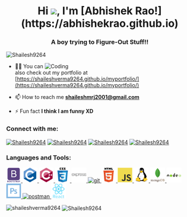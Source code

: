 

<h1 align="center">Hi <img src="https://raw.githubusercontent.com/MartinHeinz/MartinHeinz/master/wave.gif" width="30px">, I'm [Abhishek Rao!](https://abhishekrao.github.io)</h1> 
<h3 align="center">A boy trying to Figure-Out Stuff!!</h3>

<p align="left"> <img src="https://komarev.com/ghpvc/?username=Shailesh9264&label=Profile%20views&color=129e00&style=plastic" alt="Shailesh9264" /> </p>
<img align="right" alt="Coding" width="400" src="https://image.freepik.com/free-vector/graphic-design-creative-process_23-2148122803.jpg">

- 👨‍💻 You can also check out my portfolio at [https://shaileshverma9264.github.io/myportfolio/](https://shaileshverma9264.github.io/myportfolio/)

- 📫 How to reach me **shaileshmrj2001@gmail.com**

- ⚡ Fun fact **I think I am funny XD**

<h3 align="left">Connect with me:</h3>
<p align="left">
 <a href="https://twitter.com/SHAILES27154829" target="blank"><img align="center" src="https://cdn.jsdelivr.net/npm/simple-icons@3.0.1/icons/twitter.svg" alt="Shailesh9264" height="30" width="40" /></a> 
<a href="https://www.linkedin.com/in/shailesh-verma-136875195/" target="blank"><img align="center" src="https://cdn.jsdelivr.net/npm/simple-icons@3.0.1/icons/linkedin.svg" alt="Shailesh9264" height="30" width="40" /></a>
<a href="https://www.instagram.com/shaileshverma43/" target="blank"><img align="center" src="https://cdn.jsdelivr.net/npm/simple-icons@3.0.1/icons/instagram.svg" alt="Shailesh9264" height="30" width="40" /></a>
  <a href="https://www.facebook.com/ashish.9264" target="blank"><img align="center" src="https://cdn.jsdelivr.net/npm/simple-icons@3.0.1/icons/facebook.svg" alt="Shailesh9264" height="30" width="40" /></a>


</p>

<h3 align="left">Languages and Tools:</h3>
<p background-color="black" align="left"> <a href="https://getbootstrap.com" target="_blank"> <img src="https://raw.githubusercontent.com/devicons/devicon/master/icons/bootstrap/bootstrap-plain-wordmark.svg" alt="bootstrap" width="40" height="40"/> </a> <a href="https://www.cprogramming.com/" target="_blank"> <img src="https://raw.githubusercontent.com/devicons/devicon/master/icons/c/c-original.svg" alt="c" width="40" height="40"/> </a> <a href="https://www.w3schools.com/cpp/" target="_blank"> <img src="https://raw.githubusercontent.com/devicons/devicon/master/icons/cplusplus/cplusplus-original.svg" alt="cplusplus" width="40" height="40"/> </a> <a href="https://www.w3schools.com/css/" target="_blank"> <img src="https://raw.githubusercontent.com/devicons/devicon/master/icons/css3/css3-original-wordmark.svg" alt="css3" width="40" height="40"/> </a> <a href="https://expressjs.com" target="_blank"> <img src="https://raw.githubusercontent.com/devicons/devicon/master/icons/express/express-original-wordmark.svg" alt="express" width="40" height="40"/> </a> <a href="https://git-scm.com/" target="_blank"> <img src="https://www.vectorlogo.zone/logos/git-scm/git-scm-icon.svg" alt="git" width="40" height="40"/> </a> <a href="https://www.w3.org/html/" target="_blank"> <img src="https://raw.githubusercontent.com/devicons/devicon/master/icons/html5/html5-original-wordmark.svg" alt="html5" width="40" height="40"/> </a> <a href="https://developer.mozilla.org/en-US/docs/Web/JavaScript" target="_blank"> <img src="https://raw.githubusercontent.com/devicons/devicon/master/icons/javascript/javascript-original.svg" alt="javascript" width="40" height="40"/> </a> <a href="https://www.linux.org/" target="_blank"> <img src="https://raw.githubusercontent.com/devicons/devicon/master/icons/linux/linux-original.svg" alt="linux" width="40" height="40"/> </a> <a href="https://www.mongodb.com/" target="_blank"> <img src="https://raw.githubusercontent.com/devicons/devicon/master/icons/mongodb/mongodb-original-wordmark.svg" alt="mongodb" width="40" height="40"/> </a> <a href="https://nodejs.org" target="_blank"> <img src="https://raw.githubusercontent.com/devicons/devicon/master/icons/nodejs/nodejs-original-wordmark.svg" alt="nodejs" width="40" height="40"/> </a> <a href="https://www.photoshop.com/en" target="_blank"> <img src="https://raw.githubusercontent.com/devicons/devicon/master/icons/photoshop/photoshop-line.svg" alt="photoshop" width="40" height="40"/> </a> <a href="https://postman.com" target="_blank"> <img src="https://www.vectorlogo.zone/logos/getpostman/getpostman-icon.svg" alt="postman" width="40" height="40"/> </a> <a href="https://reactjs.org/" target="_blank"> <img src="https://raw.githubusercontent.com/devicons/devicon/master/icons/react/react-original-wordmark.svg" alt="react" width="40" height="40"/> </a> </p>


<p><img align="left" src="https://github-readme-stats.vercel.app/api/top-langs?username=shaileshverma9264&show_icons=true&locale=en&layout=compact" alt="shaileshverma9264" /></p>

<p>&nbsp;<img align="center" src="https://github-readme-stats.vercel.app/api?username=shaileshverma9264&show_icons=true&locale=en" alt="Shailesh9264" /></p>




